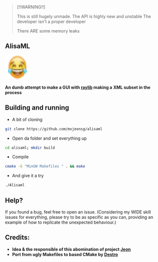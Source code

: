 > [!!WARNING!!]
>
>
> This is still hugely unmade.
> The API is highly new and unstable
> The developer isn't a proper developer
>
> There ARE some memory leaks


## AlisaML

<img src="https://raw.githubusercontent.com/mxjeonsg/cloud/main/alisaml/meow.png" width=80 height=80>

**An dumb attempt to make a GUI with [raylib](https://raylib.com) making a**
**XML subset in the process**


## Building and running

* A bit of cloning
``` bash
git clone https://github.com/mxjeonsg/alisaml
```
* Open da folder and set everything up
``` bash
cd alisaml; mkdir build
```
* Compile
``` bash
cmake -G "MinGW Makefiles " . && make
```
* And give it a try
``` bash
./Alisaml
```


## Help?

If you found a bug, feel free to open an issue.
(Considering my WIDE skill issues for everything,
 please try to be as specific as you can, providing
 an example of how to replicate the unexpected
 behaviour.)

## Credits:

- **Idea & the responsible of this abomination of project [Jeon](https://github.com/mxjeonsg)**
- **Port from ugly Makefiles to based CMake by [Destro](https://github.com/destroK503)**
